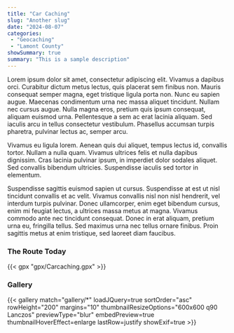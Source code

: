 ```yaml
---
title: "Car Caching"
slug: "Another slug"
date: "2024-08-07"
categories:
 - "Geocaching"
 - "Lamont County"
showSummary: true
summary: "This is a sample description"
---
```



Lorem ipsum dolor sit amet, consectetur adipiscing elit. Vivamus a dapibus orci. Curabitur dictum metus lectus, quis placerat sem finibus non. Mauris consequat semper magna, eget tristique ligula porta non. Nunc eu sapien augue. Maecenas condimentum urna nec massa aliquet tincidunt. Nullam nec cursus augue. Nulla magna eros, pretium quis ipsum consequat, aliquam euismod urna. Pellentesque a sem ac erat lacinia aliquam. Sed iaculis arcu in tellus consectetur vestibulum. Phasellus accumsan turpis pharetra, pulvinar lectus ac, semper arcu.

Vivamus eu ligula lorem. Aenean quis dui aliquet, tempus lectus id, convallis tortor. Nullam a nulla quam. Vivamus ultrices felis et nulla dapibus dignissim. Cras lacinia pulvinar ipsum, in imperdiet dolor sodales aliquet. Sed convallis bibendum ultricies. Suspendisse iaculis sed tortor in elementum.

Suspendisse sagittis euismod sapien ut cursus. Suspendisse at est ut nisl tincidunt convallis et ac velit. Vivamus convallis nisl non nisl hendrerit, vel interdum turpis pulvinar. Donec ullamcorper, enim eget bibendum cursus, enim mi feugiat lectus, a ultrices massa metus at magna. Vivamus commodo ante nec tincidunt consequat. Donec in erat aliquam, pretium urna eu, fringilla tellus. Sed maximus urna nec tellus ornare finibus. Proin sagittis metus at enim tristique, sed laoreet diam faucibus.



### The Route Today

{{< gpx "gpx/Carcaching.gpx" >}}

### Gallery

{{< gallery match="gallery/*" loadJQuery=true sortOrder="asc" rowHeight="200" margins="10" thumbnailResizeOptions="600x600 q90 Lanczos" previewType="blur" embedPreview=true thumbnailHoverEffect=enlarge lastRow=justify showExif=true >}}